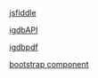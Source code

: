[jsfiddle](https://jsfiddle.net/LeoLion/17308hcc)

[igdbAPI](https://api.igdb.com/)

[igdbpdf](https://media.readthedocs.org/pdf/igdb-api/latest/igdb-api.pdf)

[bootstrap component](https://getbootstrap.com/docs/3.3/components/)
